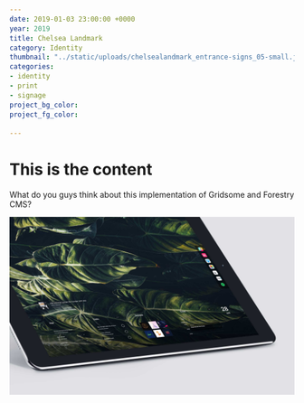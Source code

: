 ```yaml
---
date: 2019-01-03 23:00:00 +0000
year: 2019
title: Chelsea Landmark
category: Identity
thumbnail: "../static/uploads/chelsealandmark_entrance-signs_05-small.jpg"
categories:
- identity
- print
- signage
project_bg_color: 
project_fg_color: 

---
```

# This is the content

What do you guys think about this implementation of Gridsome and Forestry CMS?

![](/uploads/ipadpro-homescreen.jpg)